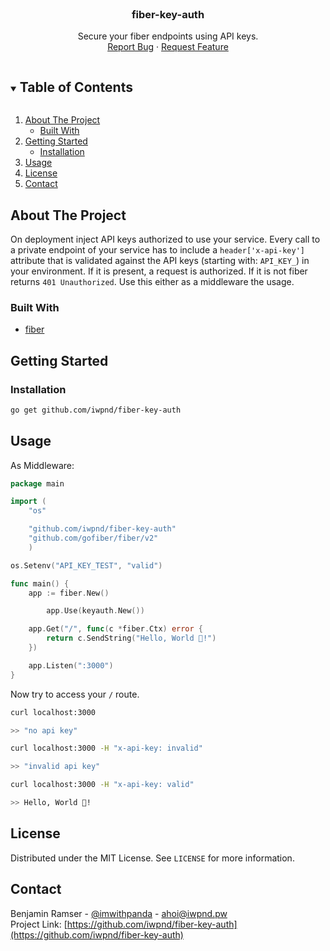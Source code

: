 <br />
<p align="center">
  <h3 align="center">fiber-key-auth</h3>

  <p align="center">
    Secure your fiber endpoints using API keys.
    <br />
    <a href="https://github.com/iwpnd/fiber-key-auth/issues">Report Bug</a>
    ·
    <a href="https://github.com/iwpnd/fiber-key-auth/issues">Request Feature</a>
  </p>
</p>

<!-- TABLE OF CONTENTS -->
<details open="open">
  <summary><h2 style="display: inline-block">Table of Contents</h2></summary>
  <ol>
    <li>
      <a href="#about-the-project">About The Project</a>
      <ul>
        <li><a href="#built-with">Built With</a></li>
      </ul>
    </li>
    <li>
      <a href="#getting-started">Getting Started</a>
      <ul>
        <li><a href="#installation">Installation</a></li>
      </ul>
    </li>
    <li><a href="#usage">Usage</a></li>
    <li><a href="#license">License</a></li>
    <li><a href="#contact">Contact</a></li>
  </ol>
</details>

<!-- ABOUT THE PROJECT -->

## About The Project

On deployment inject API keys authorized to use your service. Every call to a private
endpoint of your service has to include a `header['x-api-key']` attribute that is
validated against the API keys (starting with: `API_KEY_`) in your environment.
If it is present, a request is authorized. If it is not fiber returns `401 Unauthorized`.
Use this either as a middleware the usage.

### Built With

-   [fiber](https://github.com/gofiber/fiber/v2)

<!-- GETTING STARTED -->

## Getting Started

### Installation

```sh
go get github.com/iwpnd/fiber-key-auth
```

## Usage

As Middleware:

```go
package main

import (
	"os"

	"github.com/iwpnd/fiber-key-auth"
	"github.com/gofiber/fiber/v2"
	)

os.Setenv("API_KEY_TEST", "valid")

func main() {
    app := fiber.New()

		app.Use(keyauth.New())

    app.Get("/", func(c *fiber.Ctx) error {
        return c.SendString("Hello, World 👋!")
    })

    app.Listen(":3000")
}
```

Now try to access your `/` route.

```bash
curl localhost:3000

>> "no api key"

curl localhost:3000 -H "x-api-key: invalid"

>> "invalid api key"

curl localhost:3000 -H "x-api-key: valid"

>> Hello, World 👋!
```

## License

Distributed under the MIT License. See `LICENSE` for more information.

<!-- CONTACT -->

## Contact

Benjamin Ramser - [@imwithpanda](https://twitter.com/imwithpanda) - ahoi@iwpnd.pw  
Project Link: [https://github.com/iwpnd/fiber-key-auth](https://github.com/iwpnd/fiber-key-auth)

